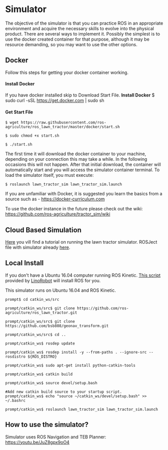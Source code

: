 # Simulator
The objective of the simulator is that you can practice ROS in an appropriate environment and acquire the necessary skills to evolve into the physical product. There are several ways to implement it. Possibly the simplest is to use the docker created container for that purpose, although it may be resource demanding, so you may want to use the other options.


## Docker
Follow this steps for getting your docker container working.
#### Install Docker
If you have docker installed skip to Download Start File.
**Install Docker**
$ sudo curl -sSL https://get.docker.com | sudo sh

#### **Get Start File**

```
$ wget https://raw.githubusercontent.com/ros-agriculture/ros_lawn_tractor/master/docker/start.sh
```
```
$ sudo chmod +x start.sh
```
```
$ ./start.sh
```
The first time it will download the docker container to your machine, depending on your connection this may take a while. In the following occasions this will not happen. After that initial download, the container will automatically start and you will access the simulator container terminal. To load the simulator itself, you must execute:
```
$ roslaunch lawn_tractor_sim lawn_tractor_sim.launch
```
If you are unfamiliar with Docker, it is suggested you learn the basics from a source such as - https://docker-curriculum.com

To use the docker instance in the future please check out the wiki: https://github.com/ros-agriculture/tractor_sim/wiki

## Cloud Based Simulation
[Here](https://www.loom.com/share/c9868920819a466d827d522a2aa76c8e) you vill find a tutorial on running the lawn tractor simulator.
ROSJect file with simulator already [here](http://www.rosject.io/l/8e95478/).

## Local Install
If you don't have a Ubuntu 16.04 computer running ROS Kinetic. [This script](https://github.com/linorobot/rosme) provided by [LinoRobot](https://linorobot.org/) will install ROS for you.

This simulator runs on Ubuntu 16.04 and ROS Kinetic.

```
prompt$ cd catkin_ws/src
```

```
prompt/catkin_ws/src$ git clone https://github.com/ros-agriculture/ros_lawn_tractor.git
```

```
prompt/catkin_ws/src$ git clone https://github.com/bsb808/geonav_transform.git
```

```
prompt/catkin_ws/src$ cd ..

```

```
prompt/catkin_ws$ rosdep update

```

```
prompt/catkin_ws$ rosdep install -y --from-paths . --ignore-src --rosdistro ${ROS_DISTRO}

```

```
prompt/catkin_ws$ sudo apt-get install python-catkin-tools

```

```
prompt/catkin_ws$ catkin build

```

```
prompt/catkin_ws$ source devel/setup.bash
```

```
#Add new catkin build source to your startup script.
prompt/catkin_ws$ echo "source ~/catkin_ws/devel/setup.bash" >> ~/.bashrc

```
```
prompt/catkin_ws$ roslaunch lawn_tractor_sim lawn_tractor_sim.launch
```

## How to use the simulator?
Simulator uses ROS Navigation and TEB Planner: https://youtu.be/JuZ8gpx9oO4
